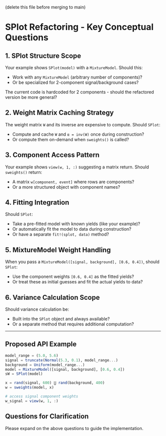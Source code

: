 (delete this file before merging to main)

# SPlot Refactoring - Key Conceptual Questions

## 1. **SPlot Structure Scope**
Your example shows `SPlot(model)` with a `MixtureModel`. Should this:
- Work with any `MixtureModel` (arbitrary number of components)?
- Or be specialized for 2-component signal/background cases?

The current code is hardcoded for 2 components - should the refactored version be more general?

## 2. **Weight Matrix Caching Strategy**
The weight matrix `W` and its inverse are expensive to compute. Should `SPlot`:
- Compute and cache `W` and `α = inv(W)` once during construction?
- Or compute them on-demand when `sweights()` is called?

## 3. **Component Access Pattern**
Your example shows `view(w, 1, :)` suggesting a matrix return. Should `sweights()` return:
- A matrix `w[component, event]` where rows are components?
- Or a more structured object with component names?

## 4. **Fitting Integration**
Should `SPlot`:
- Take a pre-fitted model with known yields (like your example)?
- Or automatically fit the model to data during construction?
- Or have a separate `fit!(splot, data)` method?

## 5. **MixtureModel Weight Handling**
When you pass a `MixtureModel([signal, background], [0.6, 0.4])`, should `SPlot`:
- Use the component weights `[0.6, 0.4]` as the fitted yields?
- Or treat these as initial guesses and fit the actual yields to data?

## 6. **Variance Calculation Scope**
Should variance calculation be:
- Built into the `SPlot` object and always available?
- Or a separate method that requires additional computation?

---

## Proposed API Example
```julia
model_range = (5.0, 5.6)
signal = truncate(Normal(5.3, 0.1), model_range...)
background = Uniform(model_range...)
model = MixtureModel([signal, background], [0.6, 0.4])
sW = SPlot(model)

x = rand(signal, 600) ⋃ rand(background, 400)
w = sweights(model, x)

# access signal component weights
w_signal = view(w, 1, :)
```

## Questions for Clarification
Please expand on the above questions to guide the implementation.
